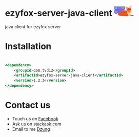 # ezyfox-server-java-client <img src="https://github.com/youngmonkeys/ezyfox-server/blob/master/logo.png" width="64" />

java client for ezyfox server

# Installation

```xml

<dependency>
    <groupId>com.tvd12</groupId>
    <artifactId>ezyfox-server-java-client</artifactId>
    <version>1.2.3</version>
</dependency>
```

# Contact us

- Touch us on [Facebook](https://www.facebook.com/youngmonkeys.org)
- Ask us on [stackask.com](https://stackask.com)
- Email to me [Dzung](mailto:itprono3@gmail.com)